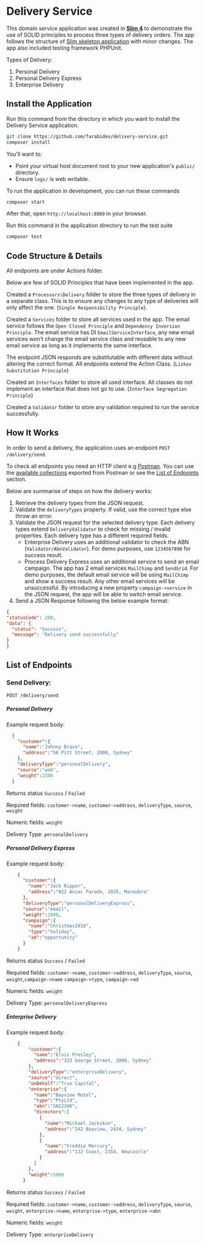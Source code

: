 # Delivery Service

This domain service application was created in **[Slim 4](https://www.slimframework.com/)** to demonstrate the use of SOLID principles to process three types of delivery orders.
The app follows the structure of [Slim skeleton application](https://github.com/slimphp/Slim-Skeleton) with minor changes.
The app also included testing framework PHPUnit.

Types of Delivery:
1. Personal Delivery
2. Personal Delivery Express
3. Enterprise Delivery

## Install the Application

Run this command from the directory in which you want to install the Delivery Service application.

```bash
git clone https://github.com/farabidev/delivery-service.git
composer install
```

You'll want to:
* Point your virtual host document root to your new application's `public/` directory.
* Ensure `logs/` is web writable.

To run the application in development, you can run these commands 

```bash
composer start
```

After that, open `http://localhost:8080` in your browser.

Run this command in the application directory to run the test suite

```bash
composer test
```

## Code Structure & Details
All endpoints are under Actions folder.

Below are few of SOLID Principles that have been implemented in the app.

Created a `Processors\Delivery` folder to store the three types of delivery in a separate class. This is to ensure any changes 
to any type of deliveries will only affect the one. (`Single Responsibility Principle`).

Created a `Services` folder to store all services used in the app. The email service follows the `Open Closed Principle`
and `Dependency Inversion Principle`. The email service has DI `EmailServiceInterface`, any new email services won't change the email service class and
reusable to any new email service as long as it implements the same interface.

The endpoint JSON responds are substitutable with different data without altering the correct format. All endpoints extend the Action Class.
(`Liskov Substitution Principle`)

Created an `Interfaces` folder to store all used interface. All classes do not implement an interface that does not
go to use. (`Interface Segregation Principle`)

Created a `Validator` folder to store any validation required to run the service successfully.

## How It Works
In order to send a delivery, the application uses an endpoint `POST /delivery/send`. 

To check all endpoints you need an HTTP client e.g [Postman](https://www.getpostman.com/).
You can use the [available collections](https://github.com/farabidev/delivery-service/blob/master/Delivery%20Service.postman_collection.json) exported from Postman or 
see the [List of Endpoints](#list-of-endpoints) section.

Below are summarise of steps on how the delivery works:
1. Retrieve the delivery types from the JSON request.
2. Validate the `deliveryTypes` property. If valid, use the correct type else throw an error.
3. Validate the JSON request for the selected delivery type. 
    Each delivery types extend `DeliveryValidator` to check for missing / invalid properties.
    Each delivery type has a different required fields.
    * Enterprise Delivery uses an additional validator to check the ABN (`Validator/AbnValidator`). 
    For demo purposes, use `1234567890` for success result. 
    * Process Delivery Express uses an additional service to send an email campaign.
    The app has 2 email services `MailChimp` and `SendGrid`.
    For demo purposes, the default email service will be using `MailChimp` and show a success result. 
    Any other email services will be unsuccessful.
    By introducing a new property `campaign->service` in the JSON request, the app will be able to switch email service.
 4. Send a JSON Response following the below example format:
````JSON
{
"statusCode": 200,
"data": {
  "status": "Success",
  "message": "Delivery send successfully"
}
}
```` 

## List of Endpoints
### Send Delivery:
`POST /delivery/send`

##### Personal Delivery
Example request body:
```JSON
  {
    "customer":{
      "name":"Johnny Bravo",
      "address":"56 Pitt Street, 2000, Sydney"
    },
    "deliveryType":"personalDelivery",
    "source":"web",
    "weight":1500
  }
```
Returns status `Success` / `Failed`

Required fields: `customer->name`, `customer->address`, `deliveryType`, `source`, `weight`

Numeric fields: `weight`

Delivery Type: `personalDelivery`


##### Personal Delivery Express
Example request body:
```JSON
    {
      "customer":{
        "name":"Jack Ripper",
        "address":"822 Anzac Parade, 2035, Maroubra"
      },
      "deliveryType":"personalDeliveryExpress",
      "source":"email",
      "weight":2000,
      "campaign":{
        "name":"Christmas2018",
        "type":"holiday",
        "ad":"opportunity"
      }
    }
```
Returns status `Success` / `Failed`

Required fields: `customer->name`, `customer->address`, `deliveryType`, `source`, `weight`,`campaign->name`
`campaign->type`, `campaign->ad`

Numeric fields: `weight`

Delivery Type: `personalDeliveryExpress`


##### Enterprise Delivery
Example request body:
```JSON
    {
        "customer":{
          "name":"Elvis Presley",
          "address":"333 George Street, 2000, Sydney"
        },
        "deliveryType":"enterpriseDelivery",
        "source":"direct",
        "onBehalf":"True Capital",
        "enterprise":{
          "name":"Bayview Motel",
          "type":"PtyLtd",
          "abn":"SN123OK",
          "directors":[
            {
              "name":"Michael Jackskon",
              "address":"242 Bayview, 2434, Sydney"
            },
            {
              "name":"Freddie Mercury",
              "address":"132 Coast, 2354, Newcastle"
            }
          ]
        },
        "weight":5000
      }
```
Returns status `Success` / `Failed`

Required fields: `customer->name`, `customer->address`, `deliveryType`, `source`, `weight`,
`enterprise->name`, `enterprise->type`, `enterprise->abn`

Numeric fields: `weight`

Delivery Type: `enterpriseDelivery`